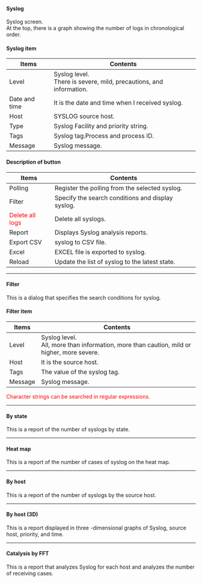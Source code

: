#### Syslog

<div class="text-xl mb-2">
Syslog screen.<br>
At the top, there is a graph showing the number of logs in chronological order.
</div>

>>>
#### Syslog item

<div class="text-xl">

| Items | Contents |
| ---- | ---- |
| Level | Syslog level.<br> There is severe, mild, precautions, and information.|
| Date and time | It is the date and time when I received syslog.|
| Host | SYSLOG source host.|
| Type | Syslog Facility and priority string.|
| Tags | Syslog tag.Process and process ID.|
| Message | Syslog message.|

</div>

>>>
#### Description of button

<div class="text-xl">

| Items | Contents |
| ---- | ---- |
| Polling | Register the polling from the selected syslog.|
| Filter | Specify the search conditions and display syslog.|
| <Span style = "color: red;"> Delete all logs </span> | Delete all syslogs.|
| Report | Displays Syslog analysis reports.|
| Export CSV | syslog to CSV file.|
| Excel | EXCEL file is exported to syslog.|
| Reload | Update the list of syslog to the latest state.|

</div>


---
#### Filter

<div class="text-xl mb-2">
This is a dialog that specifies the search conditions for syslog.
</div>


>>>
#### Filter item

<div class="text-xl">

| Items | Contents |
| ---- | ---- |
| Level | Syslog level.<BR> All, more than information, more than caution, mild or higher, more severe.|
| Host | It is the source host.|
| Tags | The value of the syslog tag.|
| Message | Syslog message.|

<Span style = "color: red"> Character strings can be searched in regular expressions.</span>

</div>


---
#### By state

<div class="text-xl mb-2">
This is a report of the number of syslogs by state.
</div>

---
#### Heat map

<div class="text-xl mb-2">
This is a report of the number of cases of syslog on the heat map.
</div>


---
#### By host

<div class="text-xl mb-2">
This is a report of the number of syslogs by the source host.
</div>


---
#### By host (3D)

<div class="text-xl mb-2">
This is a report displayed in three -dimensional graphs of Syslog, source host, priority, and time.
</div>


---
#### Catalysis by FFT

<div class="text-xl mb-2">
This is a report that analyzes Syslog for each host and analyzes the number of receiving cases.
</div>

